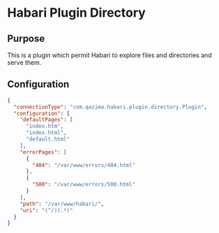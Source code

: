 # Habari Plugin Directory
## Purpose
This is a plugin which permit Habari to explore files and directories and serve them.

## Configuration
```json
{
  "connectionType": "com.qazima.habari.plugin.directory.Plugin",
  "configuration": {
    "defaultPages": [
      "index.htm",
      "index.html",
      "default.html"
    ],
    "errorPages": [
      {
        "404": "/var/www/errors/404.html"
      },
      {
        "500": "/var/www/errors/500.html"
      }
    ],
    "path": "/var/www/habari/",
    "uri": "(^/)(.*)"
  }
}
```
